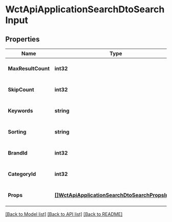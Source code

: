 # WctApiApplicationSearchDtoSearchInput

## Properties
Name | Type | Description | Notes
------------ | ------------- | ------------- | -------------
**MaxResultCount** | **int32** |  | [optional] [default to null]
**SkipCount** | **int32** |  | [optional] [default to null]
**Keywords** | **string** |  | [optional] [default to null]
**Sorting** | **string** |  | [optional] [default to null]
**BrandId** | **int32** |  | [optional] [default to null]
**CategoryId** | **int32** |  | [optional] [default to null]
**Props** | [**[]WctApiApplicationSearchDtoSearchPropsInput**](WCT.Api.Application.Search.Dto.SearchPropsInput.md) |  | [optional] [default to null]

[[Back to Model list]](../README.md#documentation-for-models) [[Back to API list]](../README.md#documentation-for-api-endpoints) [[Back to README]](../README.md)

